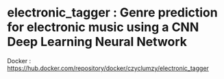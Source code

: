 # electronic_tagger : Genre prediction for electronic music using a CNN Deep Learning Neural Network


Docker : https://hub.docker.com/repository/docker/czyclumzy/electronic_tagger
